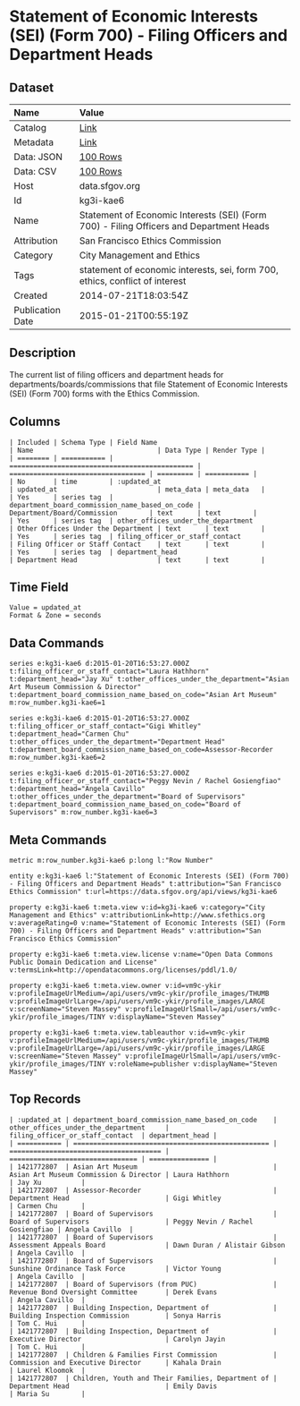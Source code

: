 # Statement of Economic Interests (SEI) (Form 700) - Filing Officers and Department Heads

## Dataset

| Name | Value |
| :--- | :---- |
| Catalog | [Link](https://catalog.data.gov/dataset/statement-of-economic-interests-sei-form-700-filing-officers-and-department-heads-91aa3) |
| Metadata | [Link](https://data.sfgov.org/api/views/kg3i-kae6) |
| Data: JSON | [100 Rows](https://data.sfgov.org/api/views/kg3i-kae6/rows.json?max_rows=100) |
| Data: CSV | [100 Rows](https://data.sfgov.org/api/views/kg3i-kae6/rows.csv?max_rows=100) |
| Host | data.sfgov.org |
| Id | kg3i-kae6 |
| Name | Statement of Economic Interests (SEI) (Form 700) - Filing Officers and Department Heads |
| Attribution | San Francisco Ethics Commission |
| Category | City Management and Ethics |
| Tags | statement of economic interests, sei, form 700, ethics, conflict of interest |
| Created | 2014-07-21T18:03:54Z |
| Publication Date | 2015-01-21T00:55:19Z |

## Description

The current list of filing officers and department heads for departments/boards/commissions that file Statement of Economic Interests (SEI) (Form 700) forms with the Ethics Commission.

## Columns

```ls
| Included | Schema Type | Field Name                                     | Name                               | Data Type | Render Type |
| ======== | =========== | ============================================== | ================================== | ========= | =========== |
| No       | time        | :updated_at                                    | updated_at                         | meta_data | meta_data   |
| Yes      | series tag  | department_board_commission_name_based_on_code | Department/Board/Commission        | text      | text        |
| Yes      | series tag  | other_offices_under_the_department             | Other Offices Under the Department | text      | text        |
| Yes      | series tag  | filing_officer_or_staff_contact                | Filing Officer or Staff Contact    | text      | text        |
| Yes      | series tag  | department_head                                | Department Head                    | text      | text        |
```

## Time Field

```ls
Value = updated_at
Format & Zone = seconds
```

## Data Commands

```ls
series e:kg3i-kae6 d:2015-01-20T16:53:27.000Z t:filing_officer_or_staff_contact="Laura Hathhorn" t:department_head="Jay Xu" t:other_offices_under_the_department="Asian Art Museum Commission & Director" t:department_board_commission_name_based_on_code="Asian Art Museum" m:row_number.kg3i-kae6=1

series e:kg3i-kae6 d:2015-01-20T16:53:27.000Z t:filing_officer_or_staff_contact="Gigi Whitley" t:department_head="Carmen Chu" t:other_offices_under_the_department="Department Head" t:department_board_commission_name_based_on_code=Assessor-Recorder m:row_number.kg3i-kae6=2

series e:kg3i-kae6 d:2015-01-20T16:53:27.000Z t:filing_officer_or_staff_contact="Peggy Nevin / Rachel Gosiengfiao" t:department_head="Angela Cavillo" t:other_offices_under_the_department="Board of Supervisors" t:department_board_commission_name_based_on_code="Board of Supervisors" m:row_number.kg3i-kae6=3
```

## Meta Commands

```ls
metric m:row_number.kg3i-kae6 p:long l:"Row Number"

entity e:kg3i-kae6 l:"Statement of Economic Interests (SEI) (Form 700) - Filing Officers and Department Heads" t:attribution="San Francisco Ethics Commission" t:url=https://data.sfgov.org/api/views/kg3i-kae6

property e:kg3i-kae6 t:meta.view v:id=kg3i-kae6 v:category="City Management and Ethics" v:attributionLink=http://www.sfethics.org v:averageRating=0 v:name="Statement of Economic Interests (SEI) (Form 700) - Filing Officers and Department Heads" v:attribution="San Francisco Ethics Commission"

property e:kg3i-kae6 t:meta.view.license v:name="Open Data Commons Public Domain Dedication and License" v:termsLink=http://opendatacommons.org/licenses/pddl/1.0/

property e:kg3i-kae6 t:meta.view.owner v:id=vm9c-ykir v:profileImageUrlMedium=/api/users/vm9c-ykir/profile_images/THUMB v:profileImageUrlLarge=/api/users/vm9c-ykir/profile_images/LARGE v:screenName="Steven Massey" v:profileImageUrlSmall=/api/users/vm9c-ykir/profile_images/TINY v:displayName="Steven Massey"

property e:kg3i-kae6 t:meta.view.tableauthor v:id=vm9c-ykir v:profileImageUrlMedium=/api/users/vm9c-ykir/profile_images/THUMB v:profileImageUrlLarge=/api/users/vm9c-ykir/profile_images/LARGE v:screenName="Steven Massey" v:profileImageUrlSmall=/api/users/vm9c-ykir/profile_images/TINY v:roleName=publisher v:displayName="Steven Massey"
```

## Top Records

```ls
| :updated_at | department_board_commission_name_based_on_code    | other_offices_under_the_department     | filing_officer_or_staff_contact  | department_head | 
| =========== | ================================================= | ====================================== | ================================ | =============== | 
| 1421772807  | Asian Art Museum                                  | Asian Art Museum Commission & Director | Laura Hathhorn                   | Jay Xu          | 
| 1421772807  | Assessor-Recorder                                 | Department Head                        | Gigi Whitley                     | Carmen Chu      | 
| 1421772807  | Board of Supervisors                              | Board of Supervisors                   | Peggy Nevin / Rachel Gosiengfiao | Angela Cavillo  | 
| 1421772807  | Board of Supervisors                              | Assessment Appeals Board               | Dawn Duran / Alistair Gibson     | Angela Cavillo  | 
| 1421772807  | Board of Supervisors                              | Sunshine Ordinance Task Force          | Victor Young                     | Angela Cavillo  | 
| 1421772807  | Board of Supervisors (from PUC)                   | Revenue Bond Oversight Committee       | Derek Evans                      | Angela Cavillo  | 
| 1421772807  | Building Inspection, Department of                | Building Inspection Commission         | Sonya Harris                     | Tom C. Hui      | 
| 1421772807  | Building Inspection, Department of                | Executive Director                     | Carolyn Jayin                    | Tom C. Hui      | 
| 1421772807  | Children & Families First Commission              | Commission and Executive Director      | Kahala Drain                     | Laurel Kloomok  | 
| 1421772807  | Children, Youth and Their Families, Department of | Department Head                        | Emily Davis                      | Maria Su        | 
```